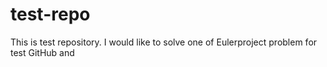 # test-repo
This is test repository. I would like to solve one of Eulerproject problem for test GitHub and 
